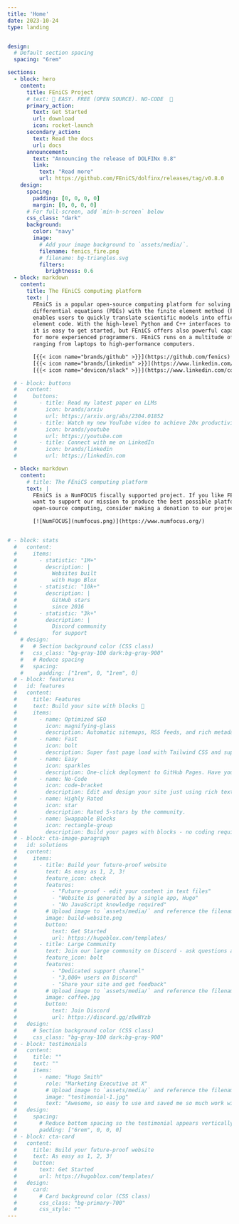 ```yaml
---
title: 'Home'
date: 2023-10-24
type: landing


design:
  # Default section spacing
  spacing: "6rem"

sections:
  - block: hero
    content:
      title: FEniCS Project
      # text: 🧱 EASY. FREE (OPEN SOURCE). NO-CODE  🧱
      primary_action:
        text: Get Started
        url: download
        icon: rocket-launch
      secondary_action:
        text: Read the docs
        url: docs
      announcement:
        text: "Announcing the release of DOLFINx 0.8"
        link:
          text: "Read more"
          url: https://github.com/FEniCS/dolfinx/releases/tag/v0.8.0
    design:
      spacing:
        padding: [0, 0, 0, 0]
        margin: [0, 0, 0, 0]
      # For full-screen, add `min-h-screen` below
      css_class: "dark"
      background:
        color: "navy"
        image:
          # Add your image background to `assets/media/`.
          filename: fenics_fire.png
          # filename: bg-triangles.svg
          filters:
            brightness: 0.6
  - block: markdown
    content:
      title: The FEniCS computing platform
      text: |
        FEniCS is a popular open-source computing platform for solving partial
        differential equations (PDEs) with the finite element method (FEM). FEniCS
        enables users to quickly translate scientific models into efficient finite
        element code. With the high-level Python and C++ interfaces to FEniCS,
        it is easy to get started, but FEniCS offers also powerful capabilities
        for more experienced programmers. FEniCS runs on a multitude of platforms
        ranging from laptops to high-performance computers.

        [{{< icon name="brands/github" >}}](https://github.com/fenics)
        [{{< icon name="brands/linkedin" >}}](https://www.linkedin.com/company/fenics-project)
        [{{< icon name="devicon/slack" >}}](https://www.linkedin.com/company/fenics-project)

  # - block: buttons
  #   content:
  #     buttons:
  #       - title: Read my latest paper on LLMs
  #         icon: brands/arxiv
  #         url: https://arxiv.org/abs/2304.01852
  #       - title: Watch my new YouTube video to achieve 20x productivity
  #         icon: brands/youtube
  #         url: https://youtube.com
  #       - title: Connect with me on LinkedIn
  #         icon: brands/linkedin
  #         url: https://linkedin.com

  - block: markdown
    content:
      # title: The FEniCS computing platform
      text: |
        FEniCS is a NumFOCUS fiscally supported project. If you like FEniCS and
        want to support our mission to produce the best possible platform for
        open-source computing, consider making a donation to our project.

        [![NumFOCUS](numfocus.png)](https://www.numfocus.org/)


# - block: stats
  #   content:
  #     items:
  #       - statistic: "1M+"
  #         description: |
  #           Websites built
  #           with Hugo Blox
  #       - statistic: "10k+"
  #         description: |
  #           GitHub stars
  #           since 2016
  #       - statistic: "3k+"
  #         description: |
  #           Discord community
  #           for support
    # design:
    #   # Section background color (CSS class)
    #   css_class: "bg-gray-100 dark:bg-gray-900"
    #   # Reduce spacing
    #   spacing:
    #     padding: ["1rem", 0, "1rem", 0]
  # - block: features
  #   id: features
  #   content:
  #     title: Features
  #     text: Build your site with blocks 🧱
  #     items:
  #       - name: Optimized SEO
  #         icon: magnifying-glass
  #         description: Automatic sitemaps, RSS feeds, and rich metadata take the pain out of SEO and syndication.
  #       - name: Fast
  #         icon: bolt
  #         description: Super fast page load with Tailwind CSS and super fast site building with Hugo.
  #       - name: Easy
  #         icon: sparkles
  #         description: One-click deployment to GitHub Pages. Have your new website live within 5 minutes!
  #       - name: No-Code
  #         icon: code-bracket
  #         description: Edit and design your site just using rich text (Markdown) and configurable YAML parameters.
  #       - name: Highly Rated
  #         icon: star
  #         description: Rated 5-stars by the community.
  #       - name: Swappable Blocks
  #         icon: rectangle-group
  #         description: Build your pages with blocks - no coding required!
  # - block: cta-image-paragraph
  #   id: solutions
  #   content:
  #     items:
  #       - title: Build your future-proof website
  #         text: As easy as 1, 2, 3!
  #         feature_icon: check
  #         features:
  #           - "Future-proof - edit your content in text files"
  #           - "Website is generated by a single app, Hugo"
  #           - "No JavaScript knowledge required"
  #         # Upload image to `assets/media/` and reference the filename here
  #         image: build-website.png
  #         button:
  #           text: Get Started
  #           url: https://hugoblox.com/templates/
  #       - title: Large Community
  #         text: Join our large community on Discord - ask questions and get live responses
  #         feature_icon: bolt
  #         features:
  #           - "Dedicated support channel"
  #           - "3,000+ users on Discord"
  #           - "Share your site and get feedback"
  #         # Upload image to `assets/media/` and reference the filename here
  #         image: coffee.jpg
  #         button:
  #           text: Join Discord
  #           url: https://discord.gg/z8wNYzb
  #   design:
  #     # Section background color (CSS class)
  #     css_class: "bg-gray-100 dark:bg-gray-900"
  # - block: testimonials
  #   content:
  #     title: ""
  #     text: ""
  #     items:
  #       - name: "Hugo Smith"
  #         role: "Marketing Executive at X"
  #         # Upload image to `assets/media/` and reference the filename here
  #         image: "testimonial-1.jpg"
  #         text: "Awesome, so easy to use and saved me so much work with the swappable pre-designed sections!"
  #   design:
  #     spacing:
  #       # Reduce bottom spacing so the testimonial appears vertically centered between sections
  #       padding: ["6rem", 0, 0, 0]
  # - block: cta-card
  #   content:
  #     title: Build your future-proof website
  #     text: As easy as 1, 2, 3!
  #     button:
  #       text: Get Started
  #       url: https://hugoblox.com/templates/
  #   design:
  #     card:
  #       # Card background color (CSS class)
  #       css_class: "bg-primary-700"
  #       css_style: ""
---
```

